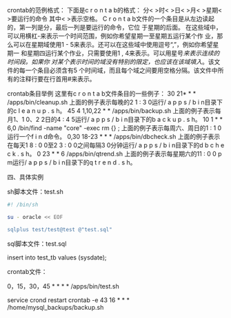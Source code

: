crontab的范例格式：
下面是c r o n t a b的格式：
分< >时< >日< >月< >星期< >要运行的命令
其中< >表示空格。
C r o n t a b文件的一个条目是从左边读起的，第一列是分，最后一列是要运行的命令，它位
于星期的后面。
在这些域中，可以用横杠-来表示一个时间范围，例如你希望星期一至星期五运行某个作
业，那么可以在星期域使用1 - 5来表示。还可以在这些域中使用逗号“,”，例如你希望星期一
和星期四运行某个作业，只需要使用1 , 4来表示。可以用星号*来表示连续的时间段。如果你
对某个表示时间的域没有特别的限定，也应该在该域填入*。该文件的每一个条目必须含有5
个时间域，而且每个域之间要用空格分隔。该文件中所有的注释行要在行首用#来表示。

crontab条目举例
这里有c r o n t a b文件条目的一些例子：
30 21* * * /apps/bin/cleanup.sh
上面的例子表示每晚的2 1 : 3 0运行/ a p p s / b i n目录下的c l e a n u p . s h。
45 4 1,10,22 * * /apps/bin/backup.sh
上面的例子表示每月1、1 0、2 2日的4 : 4 5运行/ a p p s / b i n目录下的b a c k u p . s h。
10 1 * * 6,0 /bin/find -name "core" -exec rm {} ;
上面的例子表示每周六、周日的1 : 1 0运行一个f i n d命令。
0,30 18-23 * * * /apps/bin/dbcheck.sh
上面的例子表示在每天1 8 : 0 0至2 3 : 0 0之间每隔3 0分钟运行/ a p p s / b i n目录下的d b c h e c k . s h。
0 23 * * 6 /apps/bin/qtrend.sh
上面的例子表示每星期六的11 : 0 0 p m运行/ a p p s / b i n目录下的q t r e n d . s h。



四、具体实例

sh脚本文件：test.sh

```bash
#! /bin/sh

su - oracle << EOF

sqlplus test/test@test @"test.sql"
```


sql脚本文件：test.sql

insert into test_tb values (sysdate);

crontab文件：

0，15，30，45 * * * * /apps/bin/test.sh

service crond restart
crontab -e 43 16 * * * /home/mysql_backups/backup.sh